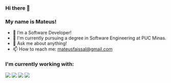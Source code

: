 ### Hi there 👋

### My name is Mateus!

- 🌱 I’m a Software Developer!
- 🔭 I'm currently pursuing a degree in Software Engineering at PUC Minas.
- 💬 Ask me about anything!
- 📫 How to reach me: mateusfaissal@gmail.com

### I'm currently working with:
  <img src="https://img.shields.io/badge/JavaScript-323330?style=for-the-badge&logo=javascript&logoColor=F7DF1E">
  <img src="https://img.shields.io/badge/Node%20js-339933?style=for-the-badge&logo=nodedotjs&logoColor=white">
  <img src="https://img.shields.io/badge/Express%20js-000000?style=for-the-badge&logo=express&logoColor=white">
  <img src="https://img.shields.io/badge/React-20232A?style=for-the-badge&logo=react&logoColor=61DAFB">


